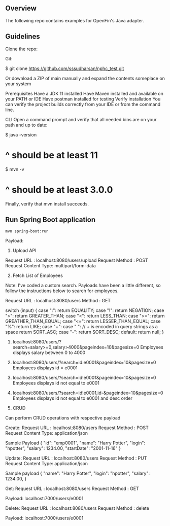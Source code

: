 ## Overview
The following repo contains examples for OpenFin's Java adapter.

## Guidelines
Clone the repo:

Git:

$ git clone https://github.com/sssudharsan/nphc_test.git

Or download a ZIP of main manually and expand the contents someplace on your system

Prerequisites
Have a JDK 11 installed
Have Maven installed and available on your PATH or IDE
Have postman installed for testing
Verify installation
You can verify the project builds correctly from your IDE or from the command line.

CLI
Open a command prompt and verify that all needed bins are on your path and up to date:

$ java -version
# ^ should be at least 11
$ mvn -v
# ^ should be at least 3.0.0
Finally, verify that mvn install succeeds.

## Run Spring Boot application
```
mvn spring-boot:run
```


Payload:

1) Upload API

Request URL         : localhost:8080/users/upload
Request Method      : POST
Request Content Type: multipart/form-data


2) Fetch List of Employees

Note: I've coded a custom search. Payloads have been a little different, so follow the instructions below to search for employees. 

Request URL : localhost:8080/users
Method      : GET




switch (input) {
case ":":
return EQUALITY;
case "!":
return NEGATION;
case ">":
return GREATER_THAN;
case "<":
return LESS_THAN;
case ">=":
return GREATHER_THAN_EQUAL;
case "<=":
return LESSER_THAN_EQUAL;
case "%":
return LIKE;
case "+":
case " ": // + is encoded in query strings as a space
return SORT_ASC;
case "-":
return SORT_DESC;
default:
return null;
}

1) localhost:8080/users/?search=salary>=0,salary>4000&pageindex=10&pagesize=0
Employees displays salary between 0 to 4000
2) localhost:8080/users/?search=id:e0001&pageindex=10&pagesize=0
   Employees displays id = e0001
3) localhost:8080/users/?search=id!e0001&pageindex=10&pagesize=0
   Employees displays id not equal to e0001
4) localhost:8080/users/?search=id!e0001,id-&pageindex=10&pagesize=0
    Employees displays id not equal to e0001 and desc order
   

3) CRUD 

Can perform CRUD operations with respective payload

Create:
Request URL         : localhost:8080/users
Request Method      : POST
Request Content Type: application/json

Sample Payload
{
"id": "emp0001",
"name": "Harry Potter",
"login": "hpotter",
"salary": 1234.00,
"startDate": "2001-11-16"
}


Update:
Request URL         : localhost:8080/users
Request Method      : PUT
Request Content Type: application/json

Sample payload
{
"name": "Harry Potter",
"login": "hpotter",
"salary": 1234.00,
}



Get:
Request URL         : localhost:8080/users
Request Method      : GET

Payload: localhost:7000/users/e0001

Delete:
Request URL         : localhost:8080/users
Request Method      : delete

Payload: localhost:7000/users/e0001